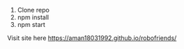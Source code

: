 
1. Clone repo
2. npm install
3. npm start

Visit site here
https://aman18031992.github.io/robofriends/
